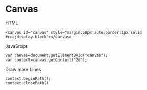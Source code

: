 # Canvas
HTML

    <canvas id="canvas" style="margin:50px auto;border:1px solid #ccc;display:block"></canvas>

JavaSrcipt

    var canvas=document.getElementById("canvas");
    var context=canvas.getContext("2d");

Draw more Lines

    context.beginPath();
    context.closePath()
